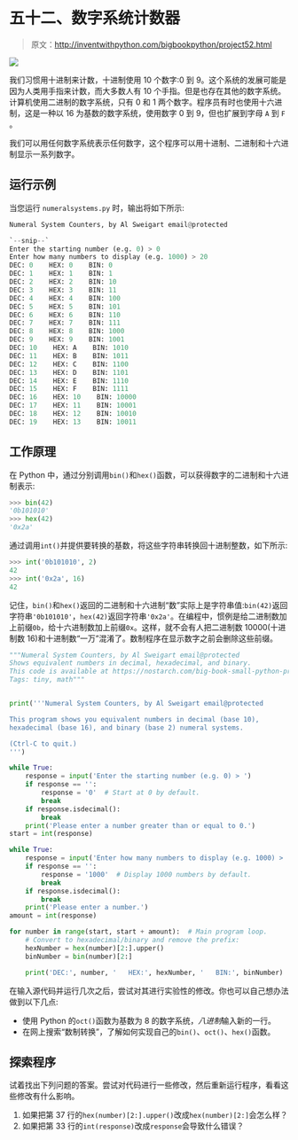 # 五十二、数字系统计数器

> 原文：<http://inventwithpython.com/bigbookpython/project52.html>

![](img/9d995d63aaead72cad01120081eb8f75.png)

我们习惯用十进制来计数，十进制使用 10 个数字:0 到 9。这个系统的发展可能是因为人类用手指来计数，而大多数人有 10 个手指。但是也存在其他的数字系统。计算机使用二进制的数字系统，只有 0 和 1 两个数字。程序员有时也使用十六进制，这是一种以 16 为基数的数字系统，使用数字 0 到 9，但也扩展到字母 `A` 到 `F` 。

我们可以用任何数字系统表示任何数字，这个程序可以用十进制、二进制和十六进制显示一系列数字。

## 运行示例

当您运行 `numeralsystems.py` 时，输出将如下所示:

```py
Numeral System Counters, by Al Sweigart email@protected

`--snip--`
Enter the starting number (e.g. 0) > 0
Enter how many numbers to display (e.g. 1000) > 20
DEC: 0    HEX: 0    BIN: 0
DEC: 1    HEX: 1    BIN: 1
DEC: 2    HEX: 2    BIN: 10
DEC: 3    HEX: 3    BIN: 11
DEC: 4    HEX: 4    BIN: 100
DEC: 5    HEX: 5    BIN: 101
DEC: 6    HEX: 6    BIN: 110
DEC: 7    HEX: 7    BIN: 111
DEC: 8    HEX: 8    BIN: 1000
DEC: 9    HEX: 9    BIN: 1001
DEC: 10    HEX: A    BIN: 1010
DEC: 11    HEX: B    BIN: 1011
DEC: 12    HEX: C    BIN: 1100
DEC: 13    HEX: D    BIN: 1101
DEC: 14    HEX: E    BIN: 1110
DEC: 15    HEX: F    BIN: 1111
DEC: 16    HEX: 10    BIN: 10000
DEC: 17    HEX: 11    BIN: 10001
DEC: 18    HEX: 12    BIN: 10010
DEC: 19    HEX: 13    BIN: 10011
```

## 工作原理

在 Python 中，通过分别调用`bin()`和`hex()`函数，可以获得数字的二进制和十六进制表示:

```py
>>> bin(42)
'0b101010'
>>> hex(42)
'0x2a'
```

通过调用`int()`并提供要转换的基数，将这些字符串转换回十进制整数，如下所示:

```py
>>> int('0b101010', 2)
42
>>> int('0x2a', 16)
42
```

记住，`bin()`和`hex()`返回的二进制和十六进制“数”实际上是字符串值:`bin(42)`返回字符串`'0b101010'`，`hex(42)`返回字符串`'0x2a'`。在编程中，惯例是给二进制数加上前缀`0b`，给十六进制数加上前缀`0x`。这样，就不会有人把二进制数 10000(十进制数 16)和十进制数“一万”混淆了。数制程序在显示数字之前会删除这些前缀。

```py
"""Numeral System Counters, by Al Sweigart email@protected
Shows equivalent numbers in decimal, hexadecimal, and binary.
This code is available at https://nostarch.com/big-book-small-python-programming
Tags: tiny, math"""


print('''Numeral System Counters, by Al Sweigart email@protected

This program shows you equivalent numbers in decimal (base 10),
hexadecimal (base 16), and binary (base 2) numeral systems.

(Ctrl-C to quit.)
''')

while True:
    response = input('Enter the starting number (e.g. 0) > ')
    if response == '':
        response = '0'  # Start at 0 by default.
        break
    if response.isdecimal():
        break
    print('Please enter a number greater than or equal to 0.')
start = int(response)

while True:
    response = input('Enter how many numbers to display (e.g. 1000) > ')
    if response == '':
        response = '1000'  # Display 1000 numbers by default.
        break
    if response.isdecimal():
        break
    print('Please enter a number.')
amount = int(response)

for number in range(start, start + amount):  # Main program loop.
    # Convert to hexadecimal/binary and remove the prefix:
    hexNumber = hex(number)[2:].upper()
    binNumber = bin(number)[2:]

    print('DEC:', number, '   HEX:', hexNumber, '   BIN:', binNumber) 
```

在输入源代码并运行几次之后，尝试对其进行实验性的修改。你也可以自己想办法做到以下几点:

*   使用 Python 的`oct()`函数为基数为 8 的数字系统，*八进制*输入新的一行。
*   在网上搜索“数制转换”，了解如何实现自己的`bin()`、`oct()`、`hex()`函数。

## 探索程序

试着找出下列问题的答案。尝试对代码进行一些修改，然后重新运行程序，看看这些修改有什么影响。

1.  如果把第 37 行的`hex(number)[2:].upper()`改成`hex(number)[2:]`会怎么样？
2.  如果把第 33 行的`int(response)`改成`response`会导致什么错误？